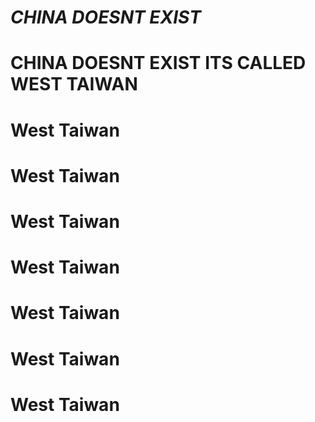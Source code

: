 # *CHINA DOESNT EXIST*


# **CHINA DOESNT EXIST ITS CALLED WEST TAIWAN**




# **West Taiwan**
# **West Taiwan**
# **West Taiwan**
# **West Taiwan**
# **West Taiwan**
# **West Taiwan**
# **West Taiwan**
